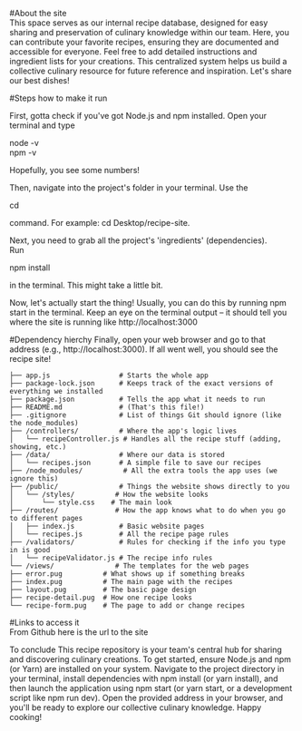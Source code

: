#About the site  
  This space serves as our internal recipe database, designed for easy sharing and preservation of culinary knowledge within our team. Here, you can contribute your favorite recipes, ensuring they are documented and accessible for everyone. Feel free to add detailed instructions and ingredient lists for your creations. This centralized system helps us build a collective culinary resource for future reference and inspiration. Let's share our best dishes! 
 
#Steps how to make it run  
 
 
First, gotta check if you've got Node.js and npm installed. Open your terminal and type  
 
 node -v  
 npm -v 
 
 Hopefully, you see some numbers! 
 
Then, navigate into the project's folder in your terminal. Use the  
 
 cd  
 
command. For example: cd Desktop/recipe-site. 
 
Next, you need to grab all the project's 'ingredients' (dependencies).  
Run 
 
 npm install  
 
 in the terminal. This might take a little bit. 
 
Now, let's actually start the thing! Usually, you can do this by running npm start in the terminal. Keep an eye on the terminal output – it should tell you where the site is running like 
 http://localhost:3000 
 
#Dependency hierchy 
Finally, open your web browser and go to that address (e.g., http://localhost:3000). If all went well, you should see the recipe site! 
   
    ├── app.js                 # Starts the whole app 
    ├── package-lock.json      # Keeps track of the exact versions of everything we installed 
    ├── package.json           # Tells the app what it needs to run 
    ├── README.md              # (That's this file!) 
    ├── .gitignore             # List of things Git should ignore (like the node_modules) 
    ├── /controllers/          # Where the app's logic lives 
    │   └── recipeController.js # Handles all the recipe stuff (adding, showing, etc.) 
    ├── /data/                 # Where our data is stored 
    │   └── recipes.json       # A simple file to save our recipes 
    ├── /node_modules/          # All the extra tools the app uses (we ignore this) 
    ├── /public/               # Things the website shows directly to you 
    │   └── /styles/          # How the website looks 
    │       └── style.css    # The main look 
    ├── /routes/              # How the app knows what to do when you go to different pages 
    │   ├── index.js           # Basic website pages 
    │   └── recipes.js         # All the recipe page rules 
    ├── /validators/           # Rules for checking if the info you type in is good 
    │   └── recipeValidator.js # The recipe info rules 
    └── /views/               # The templates for the web pages 
    ├── error.pug          # What shows up if something breaks 
    ├── index.pug          # The main page with the recipes 
    ├── layout.pug         # The basic page design 
    ├── recipe-detail.pug  # How one recipe looks 
    └── recipe-form.pug    # The page to add or change recipes 
 
#Links to access it  
 From Github here is the url to the site 


  
 
 
To conclude 
This recipe repository is your team's central hub for sharing and discovering culinary creations. To get started, ensure Node.js and npm (or Yarn) are installed on your system. Navigate to the project directory in your terminal, install dependencies with npm install (or yarn install), and then launch the application using npm start (or yarn start, or a development script like npm run dev). Open the provided address in your browser, and you'll be ready to explore our collective culinary knowledge. Happy cooking!